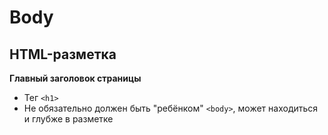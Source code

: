 # Body

## HTML-разметка
**Главный заголовок страницы**
- Тег `<h1>`
- Не обязательно должен быть "ребёнком" `<body>`, может находиться и глубже в разметке
